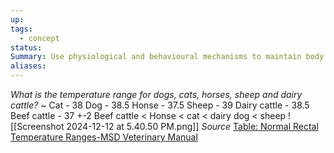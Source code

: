 ```yaml
---
up: 
tags:
  - concept
status: 
Summary: Use physiological and behavioural mechanisms to maintain body temperature within narrow range
aliases:
---
```

*What is the temperature range for dogs, cats, horses, sheep and dairy cattle?*
~
Cat - 38
Dog - 38.5
Honse - 37.5
Sheep - 39
Dairy cattle - 38.5
Beef cattle - 37 +-2
Beef cattle < Honse < cat < dairy dog < sheep
![[Screenshot 2024-12-12 at 5.40.50 PM.png]]
*Source*
[Table: Normal Rectal Temperature Ranges-MSD Veterinary Manual](https://www.msdvetmanual.com/multimedia/table/normal-rectal-temperature-ranges)
<!--SR:!2025-03-14,5,230-->